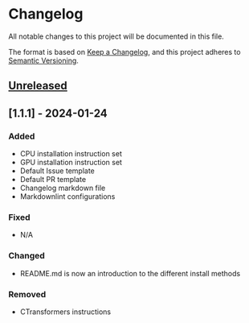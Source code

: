 # Changelog

All notable changes to this project will be documented in this file.

The format is based on [Keep a Changelog](https://keepachangelog.com/en/1.0.0/),
and this project adheres to [Semantic Versioning](https://semver.org/spec/v2.0.0.html).

## [Unreleased]

## [1.1.1] - 2024-01-24

### Added

- CPU installation instruction set
- GPU installation instruction set
- Default Issue template
- Default PR template
- Changelog markdown file
- Markdownlint configurations

### Fixed

- N/A

### Changed

- README.md is now an introduction to the different install methods

### Removed

- CTransformers instructions

[unreleased]: https://github.com/defenseunicorns/leapfrogai-deployment/compare/v0.0.1...HEAD
[0.0.1]: https://github.com/defenseunicorns/leapfrogai-deployment/releases/tag/v0.0.1
